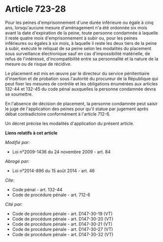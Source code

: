 # Article 723-28

Pour les peines d'emprisonnement d'une durée inférieure ou égale à cinq ans, lorsqu'aucune mesure d'aménagement n'a été
ordonnée six mois avant la date d'expiration de la peine, toute personne condamnée à laquelle il reste quatre mois
d'emprisonnement à subir ou, pour les peines inférieures ou égales à six mois, à laquelle il reste les deux tiers de la peine
à subir, exécute le reliquat de sa peine selon les modalités du placement sous surveillance électronique sauf en cas
d'impossibilité matérielle, de refus de l'intéressé, d'incompatibilité entre sa personnalité et la nature de la mesure ou de
risque de récidive. 

Le placement est mis en œuvre par le directeur du service pénitentiaire d'insertion et de probation sous l'autorité du
procureur de la République qui peut fixer les mesures de contrôle et les obligations énumérées aux articles 132-44 et 132-45
du code pénal auxquelles la personne condamnée devra se soumettre. 

En l'absence de décision de placement, la personne condamnée peut saisir le juge de l'application des peines pour qu'il
statue par jugement après débat contradictoire conformément à l'article 712-6.

Un décret précise les modalités d'application du présent article.

**Liens relatifs à cet article**

_Modifié par_:

  - Loi n°2009-1436 du 24 novembre 2009 - art. 84

_Abrogé par_:

  - Loi n°2014-896 du 15 août 2014 - art. 46

_Cite_:

  - Code pénal - art. 132-44
  - Code de procédure pénale - art. 712-6

_Cité par_:

  - Code de procédure pénale - art. D147-30-19 (VT)
  - Code de procédure pénale - art. D147-30-20 (VT)
  - Code de procédure pénale - art. D147-30-21 (VT)
  - Code de procédure pénale - art. D147-30-27 (VT)
  - Code de procédure pénale - art. D147-30-32 (VT)
